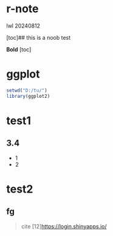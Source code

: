 
# r-note
lwl 20240812


[toc]## this is a noob test


**Bold**
[toc]
# ggplot
```R
setwd("D:/tu/")
library(ggplot2)
```
# test1
## 3.4
- 1
- 2
# test2
## fg
>cite
>[12]https://login.shinyapps.io/
